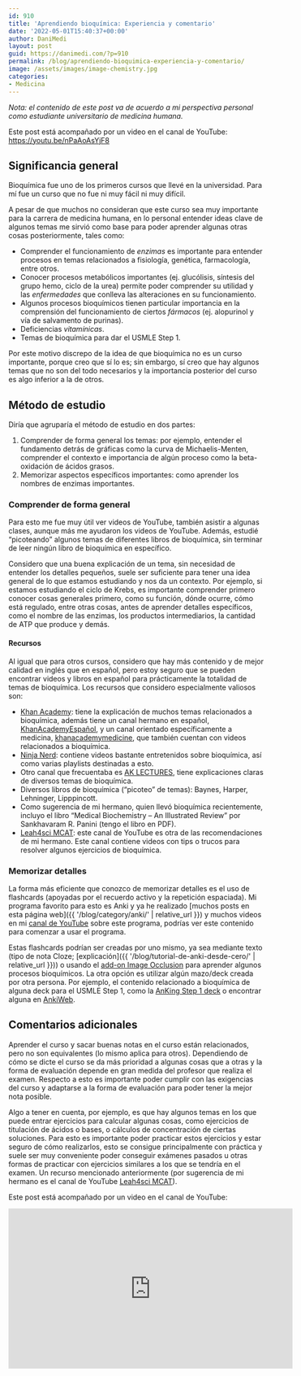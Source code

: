 ```yaml
---
id: 910
title: 'Aprendiendo bioquímica: Experiencia y comentario'
date: '2022-05-01T15:40:37+00:00'
author: DaniMedi
layout: post
guid: https://danimedi.com/?p=910
permalink: /blog/aprendiendo-bioquimica-experiencia-y-comentario/
image: /assets/images/image-chemistry.jpg
categories:
- Medicina
---
```


*Nota: el contenido de este post va de acuerdo a mi perspectiva personal como estudiante universitario de medicina humana.*

Este post está acompañado por un video en el canal de YouTube: <https://youtu.be/nPaAoAsYjF8>

## Significancia general

Bioquímica fue uno de los primeros cursos que llevé en la universidad. Para mí fue un curso que no fue ni muy fácil ni muy difícil.

A pesar de que muchos no consideran que este curso sea muy importante para la carrera de medicina humana, en lo personal entender ideas clave de algunos temas me sirvió como base para poder aprender algunas otras cosas posteriormente, tales como:

- Comprender el funcionamiento de *enzimas* es importante para entender procesos en temas relacionados a fisiología, genética, farmacología, entre otros.
- Conocer procesos metabólicos importantes (ej. glucólisis, síntesis del grupo hemo, ciclo de la urea) permite poder comprender su utilidad y las *enfermedades* que conlleva las alteraciones en su funcionamiento.
- Algunos procesos bioquímicos tienen particular importancia en la comprensión del funcionamiento de ciertos *fármacos* (ej. alopurinol y vía de salvamento de purinas).
- Deficiencias *vitamínicas*.
- Temas de bioquímica para dar el USMLE Step 1.

Por este motivo discrepo de la idea de que bioquímica no es un curso importante, porque creo que sí lo es; sin embargo, sí creo que hay algunos temas que no son del todo necesarios y la importancia posterior del curso es algo inferior a la de otros.

## Método de estudio

Diría que agruparía el método de estudio en dos partes:

1. Comprender de forma general los temas: por ejemplo, entender el fundamento detrás de gráficas como la curva de Michaelis-Menten, comprender el contexto e importancia de algún proceso como la beta-oxidación de ácidos grasos.
2. Memorizar aspectos específicos importantes: como aprender los nombres de enzimas importantes.

### Comprender de forma general

Para esto me fue muy útil ver videos de YouTube, también asistir a algunas clases, aunque más me ayudaron los videos de YouTube. Además, estudié “picoteando” algunos temas de diferentes libros de bioquímica, sin terminar de leer ningún libro de bioquímica en específico.

Considero que una buena explicación de un tema, sin necesidad de entender los detalles pequeños, suele ser suficiente para tener una idea general de lo que estamos estudiando y nos da un contexto. Por ejemplo, si estamos estudiando el ciclo de Krebs, es importante comprender primero conocer cosas generales primero, como su función, dónde ocurre, cómo está regulado, entre otras cosas, antes de aprender detalles específicos, como el nombre de las enzimas, los productos intermediarios, la cantidad de ATP que produce y demás.

#### Recursos

Al igual que para otros cursos, considero que hay más contenido y de mejor calidad en inglés que en español, pero estoy seguro que se pueden encontrar videos y libros en español para prácticamente la totalidad de temas de bioquímica. Los recursos que considero especialmente valiosos son:

- [Khan Academy](https://www.youtube.com/c/khanacademy): tiene la explicación de muchos temas relacionados a bioquímica, además tiene un canal hermano en español, [KhanAcademyEspañol](https://www.youtube.com/user/KhanAcademyEspanol), y un canal orientado específicamente a medicina, [khanacademymedicine](https://www.youtube.com/user/khanacademymedicine), que también cuentan con videos relacionados a bioquímica.
- [Ninja Nerd](https://www.youtube.com/c/NinjaNerdScience): contiene videos bastante entretenidos sobre bioquímica, así como varias playlists destinadas a esto.
- Otro canal que frecuentaba es [AK LECTURES](https://www.youtube.com/c/AKLECTURES), tiene explicaciones claras de diversos temas de bioquímica.
- Diversos libros de bioquímica (“picoteo” de temas): Baynes, Harper, Lehninger, Lipppincott.
- Como sugerencia de mi hermano, quien llevó bioquímica recientemente, incluyo el libro “Medical Biochemistry – An Illustrated Review” por Sankhavaram R. Panini (tengo el libro en PDF).
- [Leah4sci MCAT](https://www.youtube.com/channel/UC-bpCCPINPDHqBZXymG96Rw): este canal de YouTube es otra de las recomendaciones de mi hermano. Este canal contiene videos con tips o trucos para resolver algunos ejercicios de bioquímica.

### Memorizar detalles

La forma más eficiente que conozco de memorizar detalles es el uso de flashcards (apoyadas por el recuerdo activo y la repetición espaciada). Mi programa favorito para esto es Anki y ya he realizado [muchos posts en esta página web]({{ '/blog/category/anki/' | relative_url }}) y muchos videos en mi [canal de YouTube](https://www.youtube.com/c/DaniMedi555) sobre este programa, podrías ver este contenido para comenzar a usar el programa.

Estas flashcards podrían ser creadas por uno mismo, ya sea mediante texto (tipo de nota Cloze; [explicación]({{ '/blog/tutorial-de-anki-desde-cero/' | relative_url }})) o usando el [add-on Image Occlusion](https://youtu.be/qS027thPKP4) para aprender algunos procesos bioquímicos. La otra opción es utilizar algún mazo/deck creada por otra persona. Por ejemplo, el contenido relacionado a bioquímica de alguna deck para el USMLE Step 1, como la [AnKing Step 1 deck](https://www.reddit.com/r/medicalschoolanki/comments/p7glp5/anking_overhaul_step_1step_2_version_10_update/) o encontrar alguna en [AnkiWeb](https://ankiweb.net/shared/decks/chemistry).

## Comentarios adicionales

Aprender el curso y sacar buenas notas en el curso están relacionados, pero no son equivalentes (lo mismo aplica para otros). Dependiendo de cómo se dicte el curso se da más prioridad a algunas cosas que a otras y la forma de evaluación depende en gran medida del profesor que realiza el examen. Respecto a esto es importante poder cumplir con las exigencias del curso y adaptarse a la forma de evaluación para poder tener la mejor nota posible.

Algo a tener en cuenta, por ejemplo, es que hay algunos temas en los que puede entrar ejercicios para calcular algunas cosas, como ejercicios de titulación de ácidos o bases, o cálculos de concentración de ciertas soluciones. Para esto es importante poder practicar estos ejercicios y estar seguro de cómo realizarlos, esto se consigue principalmente con práctica y suele ser muy conveniente poder conseguir exámenes pasados u otras formas de practicar con ejercicios similares a los que se tendría en el examen. Un recurso mencionado anteriormente (por sugerencia de mi hermano es el canal de YouTube [Leah4sci MCAT](https://www.youtube.com/channel/UC-bpCCPINPDHqBZXymG96Rw)).

Este post está acompañado por un video en el canal de YouTube:

<iframe width="560" height="315" src="https://www.youtube.com/embed/nPaAoAsYjF8?si=3VI9ji9ehFFpvymn" title="YouTube video player" frameborder="0" allow="accelerometer; autoplay; clipboard-write; encrypted-media; gyroscope; picture-in-picture; web-share" referrerpolicy="strict-origin-when-cross-origin" allowfullscreen></iframe>
